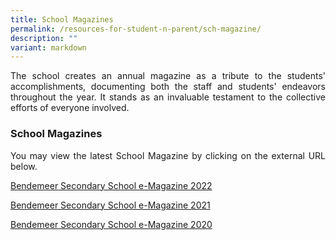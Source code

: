 ```yaml
---
title: School Magazines
permalink: /resources-for-student-n-parent/sch-magazine/
description: ""
variant: markdown
---
```

<p style="text-align:justify">The school creates an annual magazine as a tribute to the students' accomplishments, documenting both the staff and students' endeavors throughout the year. It stands as an invaluable testament to the collective efforts of everyone involved.</p>

### School Magazines

<p style="text-align:justify">You may view the latest School Magazine by clicking on the external URL below.</p>

<a href="https://issuu.com/bendemeersec/docs/bendemeer_secondary_school_e-magazine_2022?fr=xKAE9_zU1NQ" target="_blank" rel="noopener">Bendemeer Secondary School e-Magazine 2022</a>

<a href="https://issuu.com/bendemeersec/docs/bendemeer_sec_e-magazine_2021?fr=sY2FhYTU0MjE3MTM" target="_blank" rel="noopener">Bendemeer Secondary School e-Magazine 2021</a>

<a href="https://issuu.com/bendemeersec/docs/2020_bdms_newsletter?fr=sOGI5NDU0MjE3MTM" target="_blank" rel="noopener">Bendemeer Secondary School e-Magazine 2020</a>